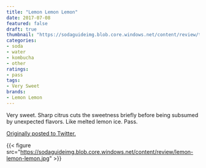 ```yaml
---
title: "Lemon Lemon Lemon"
date: 2017-07-08
featured: false
draft: true
thumbnail: "https://sodaguideimg.blob.core.windows.net/content/review/thumbs/lemon-lemon-lemon.jpg"
categories:
- soda
- water
- kombucha
- other
ratings:
- pass
tags:
- Very Sweet
brands:
- Lemon Lemon
---
```


Very sweet. Sharp citrus cuts the sweetness briefly before being subsumed by unexpected flavors. Like melted lemon ice. Pass.

[Originally posted to Twitter.](https://twitter.com/Cavorter/status/883815146346479616)

{{< figure src="https://sodaguideimg.blob.core.windows.net/content/review/lemon-lemon-lemon.jpg" >}}

